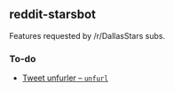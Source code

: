 ## reddit-starsbot
Features requested by /r/DallasStars subs.

### To-do

- [Tweet unfurler – `unfurl`](https://github.com/ChaoticWeg/reddit-starsbot/tree/unfurl)
